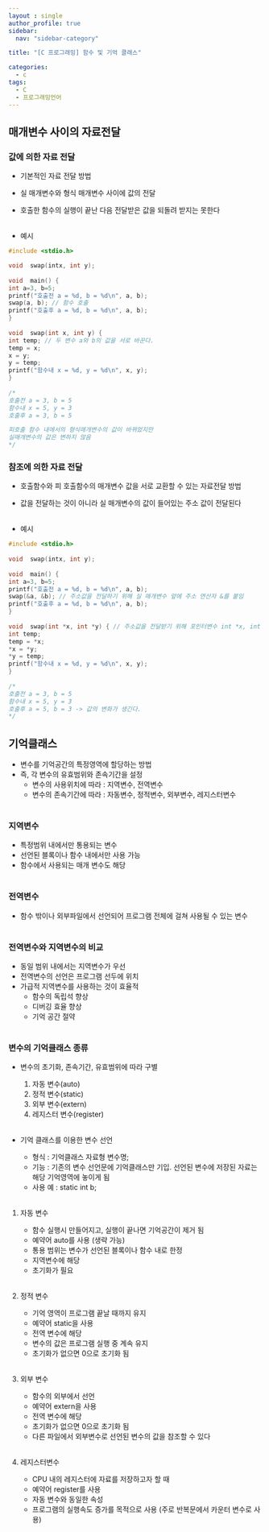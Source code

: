 ```yaml
---
layout : single
author_profile: true
sidebar: 
  nav: "sidebar-category"

title: "[C 프로그래밍] 함수 및 기억 클래스"

categories:
  - c
tags:
  - C
  - 프로그래밍언어
---
```


## 매개변수 사이의 자료전달
### 값에 의한 자료 전달
- 기본적인 자료 전달 방법<br>
- 실 매개변수와 형식 매개변수 사이에 값의 전달<br>
- 호출한 함수의 실행이 끝난 다음 전달받은 값을 되돌려 받지는 못한다<br><br>

- 예시<br>

``` c
#include <stdio.h>  

void  swap(intx, int y);  
  
void  main() {  
int a=3, b=5;  
printf("호출전 a = %d, b = %d\n", a, b);  
swap(a, b); // 함수 호출  
printf("호출후 a = %d, b = %d\n", a, b);  
}  
  
void  swap(int x, int y) {  
int temp; // 두 변수 a와 b의 값을 서로 바꾼다.  
temp = x;  
x = y;  
y = temp;  
printf("함수내 x = %d, y = %d\n", x, y);  
}  
  
/*  
호출전 a = 3, b = 5  
함수내 x = 5, y = 3  
호출후 a = 3, b = 5  

피호출 함수 내에서의 형식매개변수의 값이 바뀌었지만 
실매개변수의 값은 변하지 않음
*/
```

### 참조에 의한 자료 전달
- 호출함수와 피 호출함수의 매개변수 값을 서로 교환할 수 있는 자료전달 방법<br>
- 값을 전달하는 것이 아니라 실 매개변수의 값이 들어있는 주소 값이 전달된다<br><br>

- 예시<br>

``` c
#include <stdio.h>  
 
void  swap(intx, int y);  
  
void  main() {  
int a=3, b=5;  
printf("호출전 a = %d, b = %d\n", a, b);  
swap(&a, &b); // 주소값을 전달하기 위해 실 매개변수 앞에 주소 연산자 &를 붙임  
printf("호출후 a = %d, b = %d\n", a, b);  
}  
  
void  swap(int *x, int *y) { // 주소값을 전달받기 위해 포인터변수 int *x, int *y를 선언  
int temp;  
temp = *x;  
*x = *y;  
*y = temp;  
printf("함수내 x = %d, y = %d\n", x, y);  
}  
  
/*  
호출전 a = 3, b = 5  
함수내 x = 5, y = 3  
호출후 a = 5, b = 3 -> 값의 변화가 생긴다.  
*/
```
## 기억클래스
- 변수를 기억공간의 특정영역에 할당하는 방법<br>
- 즉, 각 변수의 유효범위와 존속기간을 설정<br>
	- 변수의 사용위치에 따라 : 지역변수, 전역변수<br>
	- 변수의 존속기간에 따라 : 자동변수, 정적변수, 외부변수, 레지스터변수<br><br>

### 지역변수
- 특정범위 내에서만 통용되는 변수<br>
- 선언된 블록이나 함수 내에서만 사용 가능<br>
- 함수에서 사용되는 매개 변수도 해당<br><br>

### 전역변수
- 함수 밖이나 외부파일에서 선언되어 프로그램 전체에 걸쳐 사용될 수 있는 변수<br><br>

### 전역변수와 지역변수의 비교
- 동일 범위 내에서는 지역변수가 우선<br>
- 전역변수의 선언은 프로그램 선두에 위치<br>
- 가급적 지역변수를 사용하는 것이 효율적<br>
	- 함수의 독립석 향상<br>
	- 디버깅 효율 향상<br>
	- 기억 공간 절약<br><br>

### 변수의 기억클래스 종류
- 변수의 초기화, 존속기간, 유효범위에 따라 구별<br>
	1. 자동 변수(auto)<br>
	2. 정적 변수(static)<br>
	3. 외부 변수(extern)<br>
	4. 레지스터 변수(register)<br><br>

- 기억 클래스를 이용한 변수 선언<br>
	- 형식 : 기억클래스 자료형 변수명;<br>
	- 기능 : 기존의 변수 선언문에 기억클래스만 기입. 선언된 변수에 저장된 자료는 해당 기억영역에 놓이게 됨<br>
	- 사용 예 : static int b;<br><br>

1. 자동 변수<br>
	- 함수 실행시 만들어지고, 실행이 끝나면 기억공간이 제거 됨<br>
	- 예약어 auto를 사용 (생략 가능)<br>
	- 통용 범위는 변수가 선언된 블록이나 함수 내로 한정<br>
	- 지역변수에 해당<br>
	- 초기화가 필요<br><br>

2. 정적 변수<br>
	- 기억 영역이 프로그램 끝날 때까지 유지<br>
	- 예약어 static을 사용<br>
	- 전역 변수에 해당<br>
	- 변수의 값은 프로그램 실행 중 계속 유지<br>
	- 초기화가 없으면 0으로 초기화 됨<br><br>

3. 외부 변수<br>
	- 함수의 외부에서 선언<br>
	- 예약어 extern을 사용<br>
	- 전역 변수에 해당<br>
	- 초기화가 없으면 0으로 초기화 됨<br>
	- 다른 파일에서 외부변수로 선언된 변수의 값을 참조할 수 있다<br><br>

4. 레지스터변수<br>
	 - CPU 내의 레지스터에 자료를 저장하고자 할 때<br>
	 - 예약어 register를 사용<br>
	 - 자동 변수와 동일한 속성<br>
	 - 프로그램의 실행속도 증가를 목적으로 사용 (주로 반복문에서 카운터 변수로 사용)<br><br>


